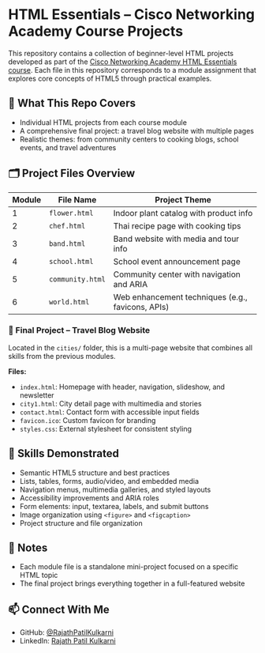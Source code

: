 # HTML Essentials – Cisco Networking Academy Course Projects

This repository contains a collection of beginner-level HTML projects developed as part of the [Cisco Networking Academy HTML Essentials course](https://www.netacad.com/courses/html-essentials). Each file in this repository corresponds to a module assignment that explores core concepts of HTML5 through practical examples.

## 🧠 What This Repo Covers

- Individual HTML projects from each course module
- A comprehensive final project: a travel blog website with multiple pages
- Realistic themes: from community centers to cooking blogs, school events, and travel adventures

## 🗂️ Project Files Overview

| Module | File Name       | Project Theme                         |
|--------|------------------|----------------------------------------|
| 1      | `flower.html`    | Indoor plant catalog with product info |
| 2      | `chef.html`      | Thai recipe page with cooking tips     |
| 3      | `band.html`      | Band website with media and tour info  |
| 4      | `school.html`    | School event announcement page         |
| 5      | `community.html` | Community center with navigation and ARIA |
| 6      | `world.html`     | Web enhancement techniques (e.g., favicons, APIs) |

### 📁 Final Project – Travel Blog Website

Located in the `cities/` folder, this is a multi-page website that combines all skills from the previous modules.

**Files:**
- `index.html`: Homepage with header, navigation, slideshow, and newsletter
- `city1.html`: City detail page with multimedia and stories
- `contact.html`: Contact form with accessible input fields
- `favicon.ico`: Custom favicon for branding
- `styles.css`: External stylesheet for consistent styling

## 🧪 Skills Demonstrated

- Semantic HTML5 structure and best practices
- Lists, tables, forms, audio/video, and embedded media
- Navigation menus, multimedia galleries, and styled layouts
- Accessibility improvements and ARIA roles
- Form elements: input, textarea, labels, and submit buttons
- Image organization using `<figure>` and `<figcaption>`
- Project structure and file organization

## 📌 Notes

- Each module file is a standalone mini-project focused on a specific HTML topic
- The final project brings everything together in a full-featured website

## 📫 Connect With Me

- GitHub: [@RajathPatilKulkarni](https://github.com/RajathPatilKulkarni)
- LinkedIn: [Rajath Patil Kulkarni](https://www.linkedin.com/in/rajathpatilkulkarni)
